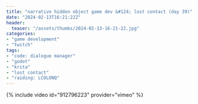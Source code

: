 ```yaml
---
title: "narrative hidden object game dev &#124; lost contact (day 39)"
date: "2024-02-13T16:21:22Z"
header:
  teaser: "/assets/thumbs/2024-02-13-16-21-22.jpg"
categories:
- "game development"
- "twitch"
tags:
- "code: dialogue manager"
- "godot"
- "krita"
- "lost contact"
- "raiding: LCOLONQ"
---
```

{% include video id="912796223" provider="vimeo" %}
